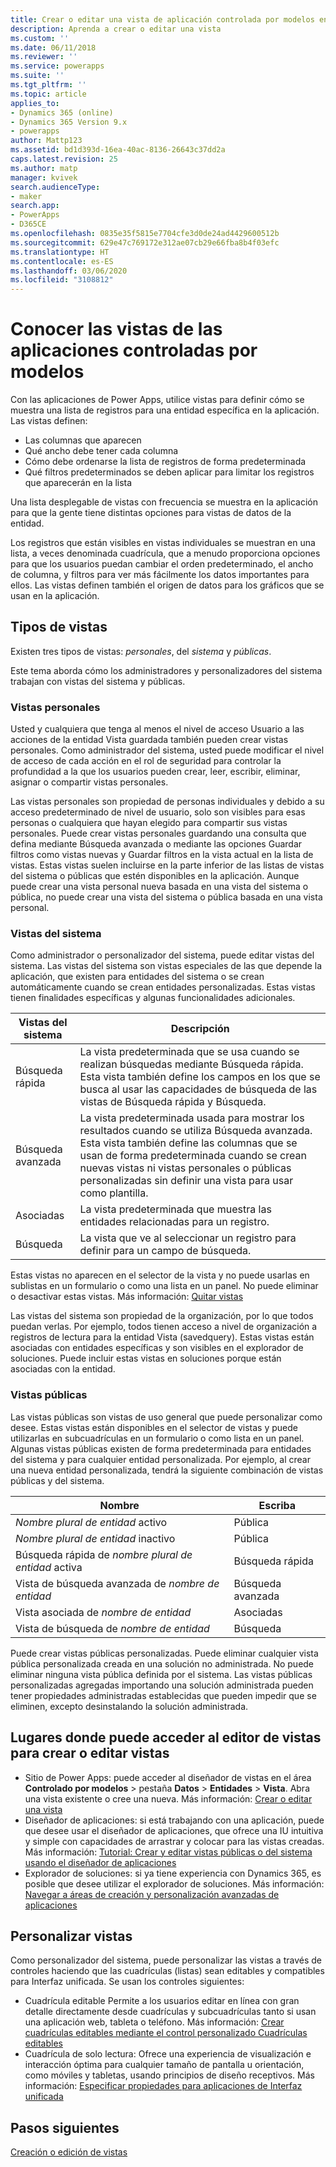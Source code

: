 ```yaml
---
title: Crear o editar una vista de aplicación controlada por modelos en Power Apps | MicrosoftDocs
description: Aprenda a crear o editar una vista
ms.custom: ''
ms.date: 06/11/2018
ms.reviewer: ''
ms.service: powerapps
ms.suite: ''
ms.tgt_pltfrm: ''
ms.topic: article
applies_to:
- Dynamics 365 (online)
- Dynamics 365 Version 9.x
- powerapps
author: Mattp123
ms.assetid: bd1d393d-16ea-40ac-8136-26643c37dd2a
caps.latest.revision: 25
ms.author: matp
manager: kvivek
search.audienceType:
- maker
search.app:
- PowerApps
- D365CE
ms.openlocfilehash: 0835e35f5815e7704cfe3d0de24ad4429600512b
ms.sourcegitcommit: 629e47c769172e312ae07cb29e66fba8b4f03efc
ms.translationtype: HT
ms.contentlocale: es-ES
ms.lasthandoff: 03/06/2020
ms.locfileid: "3108812"
---
```

# <a name="understand-model-driven-app-views"></a>Conocer las vistas de las aplicaciones controladas por modelos

<a name="BKMK_CreatingAndEditingViews"></a>   

Con las aplicaciones de Power Apps, utilice vistas para definir cómo se muestra una lista de registros para una entidad específica en la aplicación. Las vistas definen:

- Las columnas que aparecen
- Qué ancho debe tener cada columna
- Cómo debe ordenarse la lista de registros de forma predeterminada
- Qué filtros predeterminados se deben aplicar para limitar los registros que aparecerán en la lista

Una lista desplegable de vistas con frecuencia se muestra en la aplicación para que la gente tiene distintas opciones para vistas de datos de la entidad.

Los registros que están visibles en vistas individuales se muestran en una lista, a veces denominada cuadrícula, que a menudo proporciona opciones para que los usuarios puedan cambiar el orden predeterminado, el ancho de columna, y filtros para ver más fácilmente los datos importantes para ellos. Las vistas definen también el origen de datos para los gráficos que se usan en la aplicación.  
  
## <a name="types-of-views"></a>Tipos de vistas  
  
Existen tres tipos de vistas: *personales*, del *sistema* y *públicas*.

Este tema aborda cómo los administradores y personalizadores del sistema trabajan con vistas del sistema y públicas. 
  
### <a name="personal-views"></a>Vistas personales  
  
 Usted y cualquiera que tenga al menos el nivel de acceso Usuario a las acciones de la entidad Vista guardada también pueden crear vistas personales. Como administrador del sistema, usted puede modificar el nivel de acceso de cada acción en el rol de seguridad para controlar la profundidad a la que los usuarios pueden crear, leer, escribir, eliminar, asignar o compartir vistas personales.

Las vistas personales son propiedad de personas individuales y debido a su acceso predeterminado de nivel de usuario, solo son visibles para esas personas o cualquiera que hayan elegido para compartir sus vistas personales. Puede crear vistas personales guardando una consulta que defina mediante Búsqueda avanzada o mediante las opciones Guardar filtros como vistas nuevas y Guardar filtros en la vista actual en la lista de vistas. Estas vistas suelen incluirse en la parte inferior de las listas de vistas del sistema o públicas que estén disponibles en la aplicación. Aunque puede crear una vista personal nueva basada en una vista del sistema o pública, no puede crear una vista del sistema o pública basada en una vista personal.
  
### <a name="system-views"></a>Vistas del sistema
Como administrador o personalizador del sistema, puede editar vistas del sistema. Las vistas del sistema son vistas especiales de las que depende la aplicación, que existen para entidades del sistema o se crean automáticamente cuando se crean entidades personalizadas. Estas vistas tienen finalidades específicas y algunas funcionalidades adicionales. 


|Vistas del sistema  |Descripción  |
|---------|---------|
|Búsqueda rápida     | La vista predeterminada que se usa cuando se realizan búsquedas mediante Búsqueda rápida. Esta vista también define los campos en los que se busca al usar las capacidades de búsqueda de las vistas de Búsqueda rápida y Búsqueda.        |
|Búsqueda avanzada     |  La vista predeterminada usada para mostrar los resultados cuando se utiliza Búsqueda avanzada. Esta vista también define las columnas que se usan de forma predeterminada cuando se crean nuevas vistas ni vistas personales o públicas personalizadas sin definir una vista para usar como plantilla.       |
|Asociadas     |  La vista predeterminada que muestra las entidades relacionadas para un registro.       |
|Búsqueda     | La vista que ve al seleccionar un registro para definir para un campo de búsqueda.        |

Estas vistas no aparecen en el selector de la vista y no puede usarlas en sublistas en un formulario o como una lista en un panel. No puede eliminar o desactivar estas vistas. Más información: [Quitar vistas](remove-views.md)

Las vistas del sistema son propiedad de la organización, por lo que todos puedan verlas. Por ejemplo, todos tienen acceso a nivel de organización a registros de lectura para la entidad Vista (savedquery). Estas vistas están asociadas con entidades específicas y son visibles en el explorador de soluciones. Puede incluir estas vistas en soluciones porque están asociadas con la entidad.

### <a name="public-views"></a>Vistas públicas

Las vistas públicas son vistas de uso general que puede personalizar como desee. Estas vistas están disponibles en el selector de vistas y puede utilizarlas en subcuadrículas en un formulario o como lista en un panel. Algunas vistas públicas existen de forma predeterminada para entidades del sistema y para cualquier entidad personalizada. Por ejemplo, al crear una nueva entidad personalizada, tendrá la siguiente combinación de vistas públicas y del sistema.


|Nombre  |Escriba  |
|---------|---------|
|*Nombre plural de entidad* activo     |  Pública       |
|*Nombre plural de entidad* inactivo    |  Pública       |
|Búsqueda rápida de *nombre plural de entidad* activa     | Búsqueda rápida        |
|Vista de búsqueda avanzada de *nombre de entidad*     | Búsqueda avanzada        |
|Vista asociada de *nombre de entidad*     |  Asociadas       |
|Vista de búsqueda de *nombre de entidad*     | Búsqueda        |

Puede crear vistas públicas personalizadas. Puede eliminar cualquier vista pública personalizada creada en una solución no administrada. No puede eliminar ninguna vista pública definida por el sistema. Las vistas públicas personalizadas agregadas importando una solución administrada pueden tener propiedades administradas establecidas que pueden impedir que se eliminen, excepto desinstalando la solución administrada.

## <a name="places-where-you-can-access-the-view-editor-to-create-or-edit-views"></a>Lugares donde puede acceder al editor de vistas para crear o editar vistas

- Sitio de Power Apps: puede acceder al diseñador de vistas en el área **Controlado por modelos** > pestaña **Datos** > **Entidades** > **Vista**. Abra una vista existente o cree una nueva. Más información: [Crear o editar una vista](create-and-edit-views.md)
- Diseñador de aplicaciones: si está trabajando con una aplicación, puede que desee usar el diseñador de aplicaciones, que ofrece una IU intuitiva y simple con capacidades de arrastrar y colocar para las vistas creadas. Más información: [Tutorial: Crear y editar vistas públicas o del sistema usando el diseñador de aplicaciones](create-edit-views-app-designer.md)
- Explorador de soluciones: si ya tiene experiencia con Dynamics 365, es posible que desee utilizar el explorador de soluciones. Más información: [Navegar a áreas de creación y personalización avanzadas de aplicaciones](advanced-navigation.md#solution-explorer)
 
## <a name="customize-views"></a>Personalizar vistas

Como personalizador del sistema, puede personalizar las vistas a través de controles haciendo que las cuadrículas (listas) sean editables y compatibles para Interfaz unificada. Se usan los controles siguientes:

- Cuadrícula editable Permite a los usuarios editar en línea con gran detalle directamente desde cuadrículas y subcuadrículas tanto si usan una aplicación web, tableta o teléfono. Más información: [Crear cuadrículas editables mediante el control personalizado Cuadrículas editables](make-grids-lists-editable-custom-control.md)
- Cuadrícula de solo lectura: Ofrece una experiencia de visualización e interacción óptima para cualquier tamaño de pantalla u orientación, como móviles y tabletas, usando principios de diseño receptivos. Más información: [Especificar propiedades para aplicaciones de Interfaz unificada](specify-properties-for-unified-interface-apps.md)

## <a name="next-steps"></a>Pasos siguientes

[Creación o edición de vistas](create-and-edit-views.md)
